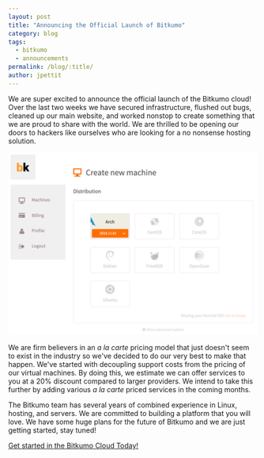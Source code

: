```yaml
---
layout: post
title: "Announcing the Official Launch of Bitkumo"
category: blog
tags:
  - bitkumo
  - announcements
permalink: /blog/:title/
author: jpettit
---
```


We are super excited to announce the official launch of the Bitkumo cloud! Over the last two weeks we have secured infrastructure, flushed out bugs, cleaned up our main website, and worked nonstop to create something that we are proud to share with the world. We are thrilled to be opening our doors to hackers like ourselves who are looking for a no nonsense hosting solution.

<img class="img-responsive" src="/images/blog/bitkumo-launcher.png" alt="Bitkumo Launcher">

We are firm believers in an _a la carte_ pricing model that just doesn't seem to exist in the industry so we've decided to do our very best to make that happen. We've started with decoupling support costs from the pricing of our virtual machines. By doing this, we estimate we can offer services to you at a 20% discount compared to larger providers. We intend to take this further by adding various _a la carte_ priced services in the coming months.

The Bitkumo team has several years of combined experience in Linux, hosting, and servers. We are committed to building a platform that you will love. We have some huge plans for the future of Bitkumo and we are just getting started, stay tuned!

[Get started in the Bitkumo Cloud Today!](https://app.bitkumo.com/auth/register)
